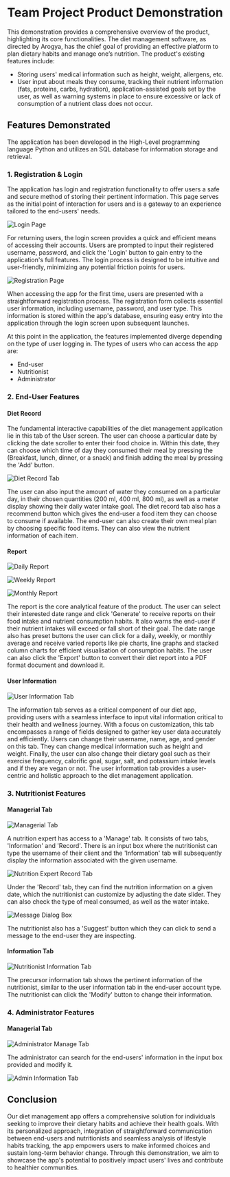# Team Project Product Demonstration

This demonstration provides a comprehensive overview of the product, highlighting its core functionalities. The diet management software, as directed by Arogya, has the chief goal of providing an effective platform to plan dietary habits and manage one’s nutrition. The product's existing features include:
- Storing users' medical information such as height, weight, allergens, etc.
- User input about meals they consume, tracking their nutrient information (fats, proteins, carbs, hydration), application-assisted goals set by the user, as well as warning systems in place to ensure excessive or lack of consumption of a nutrient class does not occur.

## Features Demonstrated

The application has been developed in the High-Level programming language Python and utilizes an SQL database for information storage and retrieval.

### 1. Registration & Login

The application has login and registration functionality to offer users a safe and secure method of storing their pertinent information. This page serves as the initial point of interaction for users and is a gateway to an experience tailored to the end-users' needs.

![Login Page](Screenshot_2024-03-07_181646.png)

For returning users, the login screen provides a quick and efficient means of accessing their accounts. Users are prompted to input their registered username, password, and click the 'Login' button to gain entry to the application's full features. The login process is designed to be intuitive and user-friendly, minimizing any potential friction points for users.

![Registration Page](Screenshot_2024-03-07_030413.png)

When accessing the app for the first time, users are presented with a straightforward registration process. The registration form collects essential user information, including username, password, and user type. This information is stored within the app's database, ensuring easy entry into the application through the login screen upon subsequent launches.

At this point in the application, the features implemented diverge depending on the type of user logging in. The types of users who can access the app are:
- End-user
- Nutritionist
- Administrator

### 2. End-User Features

#### Diet Record

The fundamental interactive capabilities of the diet management application lie in this tab of the User screen. The user can choose a particular date by clicking the date scroller to enter their food choice in. Within this date, they can choose which time of day they consumed their meal by pressing the (Breakfast, lunch, dinner, or a snack) and finish adding the meal by pressing the 'Add' button.

![Diet Record Tab](0fcc2f2d-6e02-401c-bf48-a3cdeeac9c8a.png)

The user can also input the amount of water they consumed on a particular day, in their chosen quantities (200 ml, 400 ml, 800 ml), as well as a meter display showing their daily water intake goal.
The diet record tab also has a recommend button which gives the end-user a food item they can choose to consume if available. The end-user can also create their own meal plan by choosing specific food items. They can also view the nutrient information of each item.

#### Report

![Daily Report](3e5ff6d9-1cd6-4d85-b497-1c330197e043.jpeg)

![Weekly Report](d1dd0b0d-4239-4d56-b83e-35aec297e6bc.jpeg)

![Monthly Report](e5a8116d-7906-451d-8808-4b16b7ce01f0.jpeg)

The report is the core analytical feature of the product. The user can select their interested date range and click 'Generate' to receive reports on their food intake and nutrient consumption habits. It also warns the end-user if their nutrient intakes will exceed or fall short of their goal. The date range also has preset buttons the user can click for a daily, weekly, or monthly average and receive varied reports like pie charts, line graphs and stacked column charts for efficient visualisation of consumption habits. The user can also click the 'Export' button to convert their diet report into a PDF format document and download it.

#### User Information

![User Information Tab](Screenshot_2024-03-07_224417.png)

The information tab serves as a critical component of our diet app, providing users with a seamless interface to input vital information critical to their health and wellness journey. With a focus on customization, this tab encompasses a range of fields designed to gather key user data accurately and efficiently.
Users can change their username, name, age, and gender on this tab. They can change medical information such as height and weight. Finally, the user can also change their dietary goal such as their exercise frequency, calorific goal, sugar, salt, and potassium intake levels and if they are vegan or not. The user information tab provides a user-centric and holistic approach to the diet management application.

### 3. Nutritionist Features

#### Managerial Tab

![Managerial Tab](Screenshot_2024-03-06_203838.png)

A nutrition expert has access to a 'Manage' tab. It consists of two tabs, 'Information' and 'Record'. There is an input box where the nutritionist can type the username of their client and the 'Information' tab will subsequently display the information associated with the given username.

![Nutrition Expert Record Tab](Screenshot_2024-03-07_023956.png)

Under the 'Record' tab, they can find the nutrition information on a given date, which the nutritionist can customize by adjusting the date slider. They can also check the type of meal consumed, as well as the water intake.

![Message Dialog Box](Screenshot_2024-03-06_204213.png)

The nutritionist also has a 'Suggest' button which they can click to send a message to the end-user they are inspecting.

#### Information Tab

![Nutritionist Information Tab](Screenshot_2024-03-06_205224.png)

The precursor information tab shows the pertinent information of the nutritionist, similar to the user information tab in the end-user account type. The nutritionist can click the 'Modify' button to change their information.

### 4. Administrator Features

#### Managerial Tab

![Administrator Manage Tab](Screenshot_2024-03-07_025539.png)

The administrator can search for the end-users' information in the input box provided and modify it.

![Admin Information Tab](Screenshot_2024-03-07_025517.png)

## Conclusion

Our diet management app offers a comprehensive solution for individuals seeking to improve their dietary habits and achieve their health goals. With its personalized approach, integration of straightforward communication between end-users and nutritionists and seamless analysis of lifestyle habits tracking, the app empowers users to make informed choices and sustain long-term behavior change. Through this demonstration, we aim to showcase the app's potential to positively impact users' lives and contribute to healthier communities.